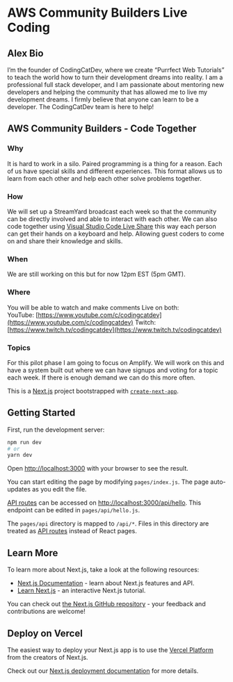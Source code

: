 # AWS Community Builders Live Coding
## Alex Bio
I’m the founder of CodingCatDev, where we create “Purrfect Web Tutorials” to teach the world how to turn their development dreams into reality. I am a professional full stack developer, and I am passionate about mentoring new developers and helping the community that has allowed me to live my development dreams. I firmly believe that anyone can learn to be a developer. The CodingCatDev team is here to help! 

## AWS Community Builders - Code Together

### Why

It is hard to work in a silo. Paired programming is a thing for a reason. Each of us have special skills and different experiences. This format allows us to learn from each other and help each other solve problems together.

### How

We will set up a StreamYard broadcast each week so that the community can be directly involved and able to interact with each other. We can also code together using [Visual Studio Code Live Share](https://code.visualstudio.com/learn/collaboration/live-share) this way each person can get their hands on a keyboard and help. Allowing guest coders to come on and share their knowledge and skills.

### When

We are still working on this but for now 12pm EST (5pm GMT).

### Where

You will be able to watch and make comments Live on both: \
YouTube: [https://www.youtube.com/c/codingcatdev](https://www.youtube.com/c/codingcatdev)
Twitch: [https://www.twitch.tv/codingcatdev](https://www.twitch.tv/codingcatdev)

### Topics

For this pilot phase I am going to focus on Amplify. We will work on this and have a system built out where we can have signups and voting for a topic each week. If there is enough demand we can do this more often.



This is a [Next.js](https://nextjs.org/) project bootstrapped with [`create-next-app`](https://github.com/vercel/next.js/tree/canary/packages/create-next-app).

## Getting Started

First, run the development server:

```bash
npm run dev
# or
yarn dev
```

Open [http://localhost:3000](http://localhost:3000) with your browser to see the result.

You can start editing the page by modifying `pages/index.js`. The page auto-updates as you edit the file.

[API routes](https://nextjs.org/docs/api-routes/introduction) can be accessed on [http://localhost:3000/api/hello](http://localhost:3000/api/hello). This endpoint can be edited in `pages/api/hello.js`.

The `pages/api` directory is mapped to `/api/*`. Files in this directory are treated as [API routes](https://nextjs.org/docs/api-routes/introduction) instead of React pages.

## Learn More

To learn more about Next.js, take a look at the following resources:

- [Next.js Documentation](https://nextjs.org/docs) - learn about Next.js features and API.
- [Learn Next.js](https://nextjs.org/learn) - an interactive Next.js tutorial.

You can check out [the Next.js GitHub repository](https://github.com/vercel/next.js/) - your feedback and contributions are welcome!

## Deploy on Vercel

The easiest way to deploy your Next.js app is to use the [Vercel Platform](https://vercel.com/import?utm_medium=default-template&filter=next.js&utm_source=create-next-app&utm_campaign=create-next-app-readme) from the creators of Next.js.

Check out our [Next.js deployment documentation](https://nextjs.org/docs/deployment) for more details.
